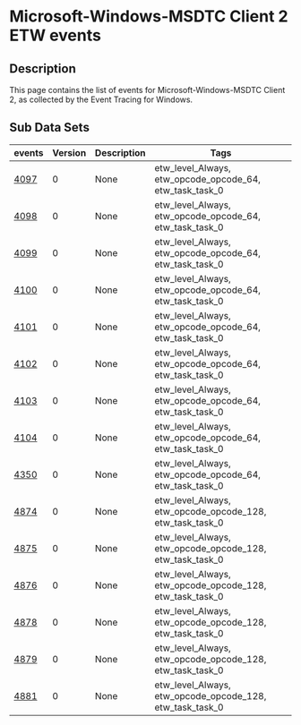 # Microsoft-Windows-MSDTC Client 2 ETW events

## Description
This page contains the list of events for Microsoft-Windows-MSDTC Client 2, as collected by the Event Tracing for Windows.

## Sub Data Sets
|events|Version|Description|Tags|
|---|---|---|---|
|[4097](events/event-4097.md)|0|None|etw_level_Always, etw_opcode_opcode_64, etw_task_task_0|
|[4098](events/event-4098.md)|0|None|etw_level_Always, etw_opcode_opcode_64, etw_task_task_0|
|[4099](events/event-4099.md)|0|None|etw_level_Always, etw_opcode_opcode_64, etw_task_task_0|
|[4100](events/event-4100.md)|0|None|etw_level_Always, etw_opcode_opcode_64, etw_task_task_0|
|[4101](events/event-4101.md)|0|None|etw_level_Always, etw_opcode_opcode_64, etw_task_task_0|
|[4102](events/event-4102.md)|0|None|etw_level_Always, etw_opcode_opcode_64, etw_task_task_0|
|[4103](events/event-4103.md)|0|None|etw_level_Always, etw_opcode_opcode_64, etw_task_task_0|
|[4104](events/event-4104.md)|0|None|etw_level_Always, etw_opcode_opcode_64, etw_task_task_0|
|[4350](events/event-4350.md)|0|None|etw_level_Always, etw_opcode_opcode_64, etw_task_task_0|
|[4874](events/event-4874.md)|0|None|etw_level_Always, etw_opcode_opcode_128, etw_task_task_0|
|[4875](events/event-4875.md)|0|None|etw_level_Always, etw_opcode_opcode_128, etw_task_task_0|
|[4876](events/event-4876.md)|0|None|etw_level_Always, etw_opcode_opcode_128, etw_task_task_0|
|[4878](events/event-4878.md)|0|None|etw_level_Always, etw_opcode_opcode_128, etw_task_task_0|
|[4879](events/event-4879.md)|0|None|etw_level_Always, etw_opcode_opcode_128, etw_task_task_0|
|[4881](events/event-4881.md)|0|None|etw_level_Always, etw_opcode_opcode_128, etw_task_task_0|
